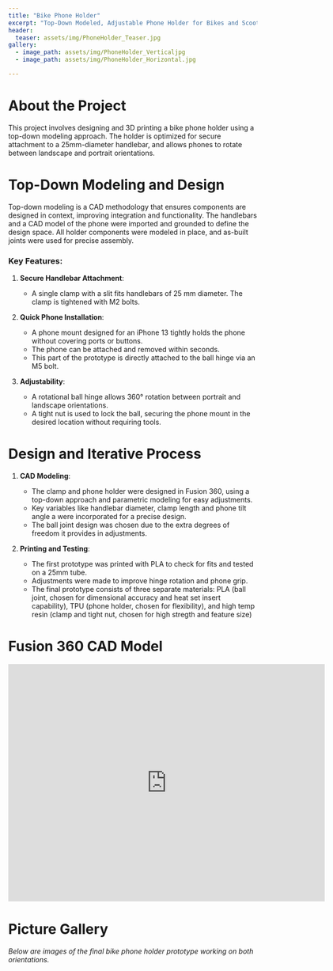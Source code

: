 ```yaml
---
title: "Bike Phone Holder"
excerpt: "Top-Down Modeled, Adjustable Phone Holder for Bikes and Scooters"
header:
  teaser: assets/img/PhoneHolder_Teaser.jpg
gallery:
  - image_path: assets/img/PhoneHolder_Verticaljpg
  - image_path: assets/img/PhoneHolder_Horizontal.jpg

---
```


# About the Project

This project involves designing and 3D printing a bike phone holder using a top-down modeling approach. The holder is optimized for secure attachment to a 25mm-diameter handlebar, and allows phones to rotate between landscape and portrait orientations.

# Top-Down Modeling and Design

Top-down modeling is a CAD methodology that ensures  components are designed in context, improving integration and functionality. The handlebars and a CAD model of the phone were imported and grounded to define the design space. All holder components were modeled in place, and as-built joints were used for precise assembly.

### Key Features:
1. **Secure Handlebar Attachment**:
   - A single clamp with a slit fits handlebars of 25 mm diameter. The clamp is tightened with M2 bolts.

2. **Quick Phone Installation**:
   - A phone mount designed for an iPhone 13 tightly holds the phone without covering ports or buttons.
   - The phone can be attached and removed within seconds.
   - This part of the prototype is directly attached to the ball hinge via an M5 bolt.

3. **Adjustability**:
   - A rotational ball hinge allows 360° rotation between portrait and landscape orientations.
   - A tight nut is used to lock the ball, securing the phone mount in the desired location without requiring tools.

# Design and Iterative Process

1. **CAD Modeling**:
   - The clamp and phone holder were designed in Fusion 360, using a top-down approach and parametric modeling for easy adjustments.
   - Key variables like handlebar diameter, clamp length and phone tilt angle a were incorporated for a precise design.
   - The ball joint design was chosen due to the extra degrees of freedom it provides in adjustments.

2. **Printing and Testing**:
   - The first prototype was printed with PLA to check for fits  and tested on a 25mm tube.
   - Adjustments were made to improve hinge rotation and phone grip.
   - The final prototype consists of three separate materials: PLA (ball joint, chosen for dimensional accuracy and heat set insert capability), TPU (phone holder, chosen for flexibility), and high temp resin (clamp and tight nut, chosen for high stregth and feature size)


# Fusion 360 CAD Model

<iframe src="https://vanderbilt643.autodesk360.com/shares/public/SH286ddQT78850c0d8a454b25e577f9993e7?mode=embed" width="640" height="480" allowfullscreen="true" webkitallowfullscreen="true" mozallowfullscreen="true"  frameborder="0"></iframe>

# Picture Gallery
*Below are images of the final bike phone holder prototype working on both orientations.*
